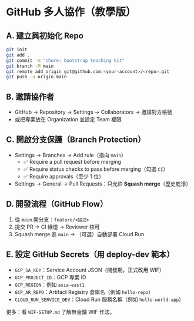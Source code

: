 # GitHub 多人協作（教學版）

## A. 建立與初始化 Repo
```bash
git init
git add .
git commit -m "chore: bootstrap teaching kit"
git branch -M main
git remote add origin git@github.com:<your-account>/<repo>.git
git push -u origin main
```

## B. 邀請協作者
- GitHub → Repository → Settings → Collaborators → 邀請對方帳號
- 或把專案放在 Organization 並設定 Team 權限

## C. 開啟分支保護（Branch Protection）
- Settings → Branches → Add rule（指向 `main`）
  - ✅ Require a pull request before merging
  - ✅ Require status checks to pass before merging（勾選 `CI`）
  - ✅ Require approvals（至少 1 位）
- Settings → General → Pull Requests：只允許 **Squash merge**（歷史乾淨）

## D. 開發流程（GitHub Flow）
1. 從 `main` 開分支：`feature/<描述>`
2. 提交 PR → CI 綠燈 → Reviewer 核可
3. Squash merge 進 `main` → （可選）自動部署 Cloud Run

## E. 設定 GitHub Secrets（用 deploy-dev 範本）
- `GCP_SA_KEY`：Service Account JSON（開發期，正式改用 WIF）
- `GCP_PROJECT_ID`：GCP 專案 ID
- `GCP_REGION`：例如 `asia-east1`
- `GCP_AR_REPO`：Artifact Registry 倉庫名（例如 `hello-repo`）
- `CLOUD_RUN_SERVICE_DEV`：Cloud Run 服務名稱（例如 `hello-world-app`）

更多：看 `WIF-SETUP.md` 了解無金鑰 WIF 作法。
